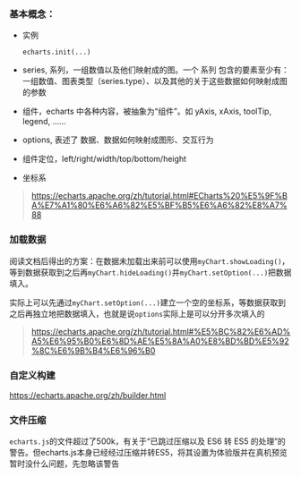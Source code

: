 ### 基本概念：    
- 实例
  ```
  echarts.init(...)
  ```

- series, 系列，一组数值以及他们映射成的图。一个 系列 包含的要素至少有：一组数值、图表类型（series.type）、以及其他的关于这些数据如何映射成图的参数

- 组件，echarts 中各种内容，被抽象为“组件”。如 yAxis, xAxis, toolTip, legend, ......

- options,  表述了 数据、数据如何映射成图形、交互行为

- 组件定位，left/right/width/top/bottom/height

- 坐标系

> https://echarts.apache.org/zh/tutorial.html#ECharts%20%E5%9F%BA%E7%A1%80%E6%A6%82%E5%BF%B5%E6%A6%82%E8%A7%88

### 加载数据
阅读文档后得出的方案：在数据未加载出来前可以使用`myChart.showLoading()`，等到数据获取到之后再`myChart.hideLoading()`并`myChart.setOption(...)`把数据填入。

实际上可以先通过`myChart.setOption(...)`建立一个空的坐标系，等数据获取到之后再独立地把数据填入，也就是说`options`实际上是可以分开多次填入的

> https://echarts.apache.org/zh/tutorial.html#%E5%BC%82%E6%AD%A5%E6%95%B0%E6%8D%AE%E5%8A%A0%E8%BD%BD%E5%92%8C%E6%9B%B4%E6%96%B0

### 自定义构建
https://echarts.apache.org/zh/builder.html

### 文件压缩
`echarts.js`的文件超过了500k，有关于“已跳过压缩以及 ES6 转 ES5 的处理”的警告。但echarts.js本身已经经过压缩并转ES5，将其设置为体验版并在真机预览暂时没什么问题，先忽略该警告